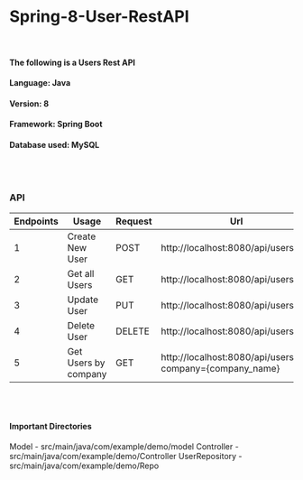 # Spring-8-User-RestAPI

<br>

#### The following is a Users Rest API 
#### Language: Java
#### Version: 8
#### Framework: Spring Boot
#### Database used: MySQL

<br>
<br>

### API 

|  Endpoints 	|  Usage 	|   Request  |	Url  |	
|---	|---	|---	| ---	|
|   1	|  Create New User 	|   POST	| 	http://localhost:8080/api/users |
|   2	|   Get all Users	|   GET	| 	http://localhost:8080/api/users  |
|   3	|   Update User 	|  PUT 	| 	http://localhost:8080/api/users/{id}  |
|   4	|   Delete User	|   DELETE	| 	http://localhost:8080/api/users/{id}  |
|   5	|   Get Users by company	|  GET 	| 	http://localhost:8080/api/users?company={company_name}  |

<br>
<br>

#### Important Directories

Model - src/main/java/com/example/demo/model
Controller - src/main/java/com/example/demo/Controller
UserRepository - src/main/java/com/example/demo/Repo
